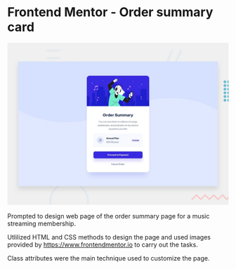 # Frontend Mentor - Order summary card

![Design preview for the Order summary card coding challenge](./design/desktop-preview.jpg)

Prompted to design web page of the order summary page for a music streaming membership.

Utlilized HTML and CSS methods to design the page and used images provided by https://www.frontendmentor.io to carry out the tasks.

Class attributes were the main technique used to customize the page.
